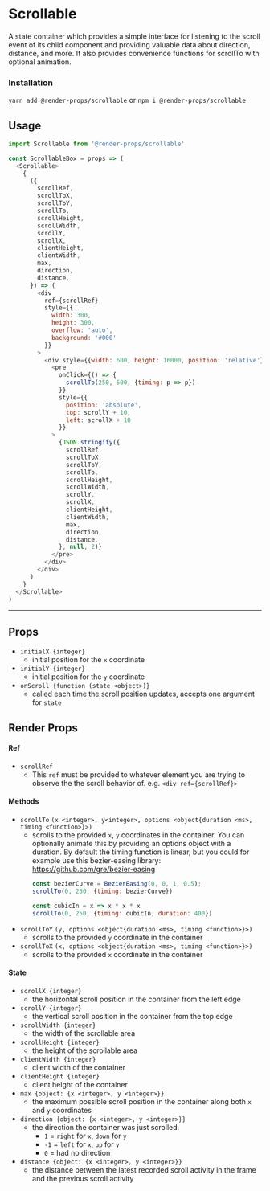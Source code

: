 # Scrollable
A state container which provides a simple interface for listening to the scroll
event of its child component and providing valuable data about direction, distance,
and more. It also provides convenience functions for scrollTo with optional animation.

### Installation
```yarn add @render-props/scrollable``` or ```npm i @render-props/scrollable```

## Usage
```js
import Scrollable from '@render-props/scrollable'

const ScrollableBox = props => (
  <Scrollable>
    {
      ({
        scrollRef,
        scrollToX,
        scrollToY,
        scrollTo,
        scrollHeight,
        scrollWidth,
        scrollY,
        scrollX,
        clientHeight,
        clientWidth,
        max,
        direction,
        distance,
      }) => (
        <div
          ref={scrollRef}
          style={{
            width: 300,
            height: 300,
            overflow: 'auto',
            background: '#000'
          }}
        >
          <div style={{width: 600, height: 16000, position: 'relative'}}>
            <pre
              onClick={() => {
                scrollTo(250, 500, {timing: p => p})
              }}
              style={{
                position: 'absolute',
                top: scrollY + 10,
                left: scrollX + 10
              }}
            >
              {JSON.stringify({
                scrollRef,
                scrollToX,
                scrollToY,
                scrollTo,
                scrollHeight,
                scrollWidth,
                scrollY,
                scrollX,
                clientHeight,
                clientWidth,
                max,
                direction,
                distance,
              }, null, 2)}
            </pre>
          </div>
        </div>
      )
    }
  </Scrollable>
)
```

____

## Props
- `initialX {integer}`
  - initial position for the `x` coordinate
- `initialY {integer}`
  - initial position for the `y` coordinate
- `onScroll {function (state <object>)}`
  - called each time the scroll position updates, accepts one argument for
    `state`

## Render Props

#### Ref
- `scrollRef`
  - This `ref` must be provided to whatever element you are trying to observe the
    the scroll behavior of. e.g. `<div ref={scrollRef}>`

#### Methods
- `scrollTo` `(x <integer>, y<integer>, options <object{duration <ms>, timing <function>}>)`
  - scrolls to the provided `x`, `y` coordinates in the container. You can optionally
    animate this by providing an options object with a duration. By default the
    timing function is linear, but you could for example use this bezier-easing
    library: https://github.com/gre/bezier-easing
    ```js
    const bezierCurve = BezierEasing(0, 0, 1, 0.5);
    scrollTo(0, 250, {timing: bezierCurve})

    const cubicIn = x => x * x * x
    scrollTo(0, 250, {timing: cubicIn, duration: 400})
    ```
- `scrollToY` `(y, options <object{duration <ms>, timing <function>}>)`
  - scrolls to the provided `y` coordinate in the container
- `scrollToX` `(x, options <object{duration <ms>, timing <function>}>)`
  - scrolls to the provided `x` coordinate in the container

#### State
- `scrollX {integer}`
  - the horizontal scroll position in the container from the left edge
- `scrollY {integer}`
  - the vertical scroll position in the container from the top edge
- `scrollWidth {integer}`
  - the width of the scrollable area
- `scrollHeight {integer}`
  - the height of the scrollable area
- `clientWidth {integer}`
  - client width of the container
- `clientHeight {integer}`
  - client height of the container
- `max {object: {x <integer>, y <integer>}}`
  - the maximum possible scroll position in the container along both `x` and `y`
    coordinates
- `direction {object: {x <integer>, y <integer>}}`
  - the direction the container was just scrolled.
    - `1` = `right` for `x`, `down` for `y`
    - `-1` = `left` for `x`, `up` for `y`
    - `0` = had no direction
- `distance {object: {x <integer>, y <integer>}}`
  - the distance between the latest recorded scroll activity in the frame and
    the previous scroll activity
